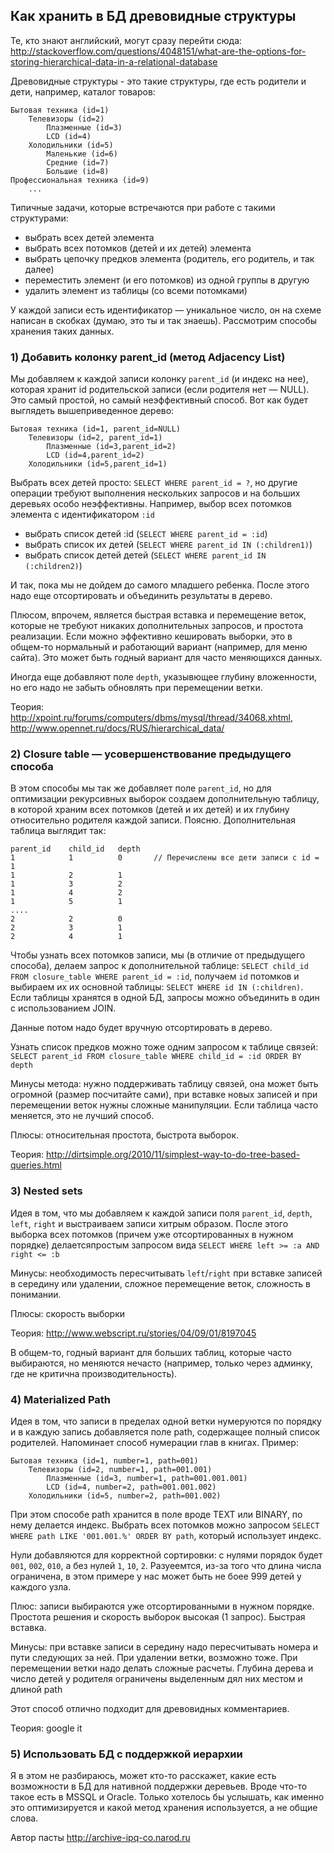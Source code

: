 ## Как хранить в БД древовидные структуры

Те, кто знают английский, могут сразу перейти сюда: <http://stackoverflow.com/questions/4048151/what-are-the-options-for-storing-hierarchical-data-in-a-relational-database>

Древовидные структуры - это такие структуры, где есть родители и дети, например, каталог товаров: 

    Бытовая техника (id=1)
        Телевизоры (id=2)
            Плазменные (id=3)
            LCD (id=4)   
        Холодильники (id=5)
            Маленькие (id=6)
            Средние (id=7)
            Большие (id=8)
    Профессиональная техника (id=9)
        ...


Типичные задачи, которые встречаются при работе с такими структурами: 

- выбрать всех детей элемента
- выбрать всех потомков (детей и их детей) элемента
- выбрать цепочку предков элемента (родитель, его родитель, и так далее)
- переместить элемент (и его потомков) из одной группы в другую
- удалить элемент из таблицы (со всеми потомками)

У каждой записи есть идентификатор — уникальное число, он на схеме написан в скобках (думаю, это ты и так знаешь). Рассмотрим способы хранения таких данных. 

### 1) Добавить колонку parent_id (метод Adjacency List)

Мы добавляем к каждой записи колонку `parent_id` (и индекс на нее), которая хранит id родительской записи (если родителя нет — NULL). Это самый простой, но самый неэффективный способ.  Вот как будет выглядеть вышеприведенное дерево:

    Бытовая техника (id=1, parent_id=NULL)
        Телевизоры (id=2, parent_id=1)
            Плазменные (id=3,parent_id=2)
            LCD (id=4,parent_id=2)   
        Холодильники (id=5,parent_id=1)

Выбрать всех детей просто: `SELECT WHERE parent_id = ?`, но другие операции требуют выполнения нескольких запросов и на больших деревьях особо неэффективны. Например, выбор всех потомков элемента с идентификатором `:id`

- выбрать список детей :id  (`SELECT WHERE parent_id = :id`)
- выбрать список их детей (`SELECT WHERE parent_id IN (:children1)`)
- выбрать список детей детей (`SELECT WHERE parent_id IN (:children2)`)

И так, пока мы не дойдем до самого младшего ребенка. После этого надо еще отсортировать и объединить результаты в дерево. 

Плюсом, впрочем, является быстрая вставка и перемещение веток, которые не требуют никаких дополнительных запросов, и простота реализации. Если можно эффективно кешировать выборки, это в общем-то нормальный и работающий вариант (например, для меню сайта). Это может быть годный вариант для часто меняющихся данных.

Иногда еще добавляют поле `depth`, указывющее глубину вложенности, но его надо не забыть обновлять при перемещении ветки.

Теория: <http://xpoint.ru/forums/computers/dbms/mysql/thread/34068.xhtml>, <http://www.opennet.ru/docs/RUS/hierarchical_data/>

### 2) Closure table — усовершенствование предыдущего способа

В этом способы мы так же добавляет поле `parent_id`, но для оптимизации рекурсивных выборок создаем дополнительную таблицу, в которой храним всех потомков (детей  и их детей) и их глубину относительно родителя каждой записи. Поясню. Дополнительная таблица выглядит так:

    parent_id    child_id   depth
    1            1          0       // Перечислены все дети записи с id = 1
    1            2          1
    1            3          2
    1            4          2
    1            5          1 
    ....
    2            2          0
    2            3          1
    2            4          1

Чтобы узнать всех потомков записи, мы (в отличие от предыдущего способа), делаем запрос к дополнительной таблице: `SELECT child_id FROM closure_table WHERE parent_id = :id`, получаем `id` потомков и выбираем их их основной таблицы: `SELECT WHERE id IN (:children)`. Если таблицы хранятся в одной БД, запросы можно объединить в один с использованием JOIN.

Данные потом надо будет вручную отсортировать в дерево.

Узнать список предков можно тоже одним запросом к таблице связей: `SELECT parent_id FROM closure_table WHERE child_id = :id ORDER BY depth`

Минусы метода: нужно поддерживать таблицу связей, она может быть огромной (размер посчитайте сами), при вставке новых записей и при перемещении веток нужны сложные манипуляции. Если таблица часто меняется, это не лучший способ.

Плюсы: относительная простота, быстрота выборок.

Теория: <http://dirtsimple.org/2010/11/simplest-way-to-do-tree-based-queries.html>

### 3) Nested sets

Идея в том, что мы добавляем к каждой записи поля `parent_id`, `depth`, `left`, `right` и выстраиваем записи хитрым образом. После этого выборка всех потомков (причем уже отсортированных в нужном порядке) делаетсяпростым запросом вида `SELECT WHERE left >= :a AND right <= :b`

Минусы: необходимость пересчитывать `left`/`right` при вставке записей в середину или удалении, сложное перемещение веток, сложность в понимании.

Плюсы: скорость выборки

Теория: <http://www.webscript.ru/stories/04/09/01/8197045>

В общем-то, годный вариант для больших таблиц, которые часто выбираются, но меняются нечасто (например, только через админку, где не критична производительность).

### 4) Materialized Path

Идея в том, что записи в пределах одной ветки нумеруются по порядку и в каждую запись добавляется поле path, содержащее полный список родителей. Напоминает способ нумерации глав в книгах. Пример: 

    Бытовая техника (id=1, number=1, path=001)
        Телевизоры (id=2, number=1, path=001.001)
            Плазменные (id=3, number=1, path=001.001.001)
            LCD (id=4, number=2, path=001.001.002)   
        Холодильники (id=5, number=2, path=001.002)

При этом способе path хранится в поле вроде TEXT или BINARY, по нему делается индекс. Выбрать всех потомков можно запросом `SELECT WHERE path LIKE '001.001.%' ORDER BY path`, который использует индекс. 

Нули добавляются для корректной сортировки: с нулями порядок будет `001`, `002`, `010`, а без нулей `1`, `10`, `2`. Разуеемтся, из-за того что длина числа ограничена, в этом примере у нас может быть не боее 999 детей у каждого узла.

Плюс: записи выбираются уже отсортированными в нужном порядке. Простота решения и скорость выборок высокая (1 запрос). Быстрая вставка.

Минусы: при вставке записи в середину надо пересчитывать номера и пути следующих за ней. При удалении ветки, возможно тоже. При перемещении ветки надо делать сложные расчеты. Глубина дерева и число детей у родителя ограничены выделенным дял них местом и длиной path

Этот способ отлично подходит для древовидных комментариев.

Теория: google it

### 5) Использовать БД с поддержкой иерархии

Я в этом не разбираюсь, может кто-то расскажет, какие есть возможности в БД для нативной поддержки деревьев. Вроде что-то такое есть в MSSQL и Oracle. Только хотелось бы услышать, как именно это оптимизируется и какой метод хранения используется, а не общие слова.

Автор пасты <http://archive-ipq-co.narod.ru>

